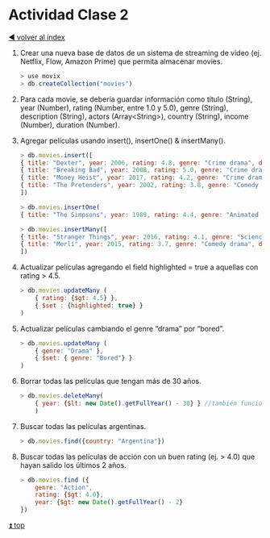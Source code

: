 # Actividad Clase 2

[:arrow_backward: volver al index](./README.md)

1. Crear una nueva base de datos de un sistema de streaming de video (ej. Netflix, Flow, Amazon Prime) que permita almacenar movies.

    ```js
    > use movix
    > db.createCollection("movies")
    ```

2. Para cada movie, se debería guardar información como título (String), year (Number), rating (Number, entre 1.0 y 5.0), genre (String), description (String), actors (Array\<String\>), country (String), income (Number), duration (Number).
3. Agregar películas usando insert(), insertOne() & insertMany().

    ```js
    > db.movies.insert([
    { title: "Dexter", year: 2006, rating: 4.8, genre: "Crime drama", description: "TBC", actors: [ "Michael C. Hall", "Julie Benz", "Jennifer Carpenter" ], country: "US", income: 10000000 , duration: 96 },
    { title: "Breaking Bad", year: 2008, rating: 5.0, genre: "Crime drama", description: "TBC", actors: [ "Bryan Cranston", "Anna Gunn", "Aaron Paul" ], country: "US", income: 99999999 , duration: 62 },
    { title: "Money Heist", year: 2017, rating: 4.2, genre: "Crime drama", description: "TBC", actors: [ "Úrsula Corberó", "Álvaro Morte", "Itziar Ituño" ], country: "Spain", income: 50000000 , duration: 31 },
    { title: "The Pretenders", year: 2002, rating: 3.8, genre: "Comedy drama", description: "TBC", actors: [ "Federico D'Elía", "Alejandro Fiore", "Diego Peretti", "Martin Seefeld" ], country: "Argentina", income: 3000000 , duration: 24 }
    ])

    > db.movies.insertOne(
    { title: "The Simpsons", year: 1989, rating: 4.4, genre: "Animated sitcom", description: "TBC", actors: [ "Dan Castellaneta", "Julie Kavner", "Nancy Cartwright" ], country: "US", income: 1000000000 , duration: 687 })

    > db.movies.insertMany([
    { title: "Stranger Things", year: 2016, rating: 4.1, genre: "Science fiction", description: "TBC", actors: [ "Winona Ryder", "David Harbour", "Finn Wolfhard" ], country: "US", income: 5000000 , duration: 25 },
    { title: "Merlí", year: 2015, rating: 3.7, genre: "Comedy drama", description: "TBC", actors: [ "Francesc Orella", "Pere Ponce", "Pau Durà" ], country: "Spain", income: 999999 , duration: 40 }
    ])
    ```

4. Actualizar películas agregando el field highlighted = true a aquellas con rating > 4.5.

    ```js
    > db.movies.updateMany (
        { rating: {$gt: 4.5} },
        { $set : {highlighted: true} }
    )
    ```

5. Actualizar películas cambiando el genre “drama” por “bored”.

    ```js
    > db.movies.updateMany (
        { genre: "Drama" },
        { $set: { genre: "Bored"} }
    )
    ```

6. Borrar todas las películas que tengan más de 30 años.

    ```js
    > db.movies.deleteMany(
        { year: {$lt: new Date().getFullYear() - 30} } //también funcionaba 2020-30
        )
    ```

7. Buscar todas las películas argentinas.

    ```js
    > db.movies.find({country: "Argentina"})
    ```

8. Buscar todas las películas de acción con un buen rating (ej. > 4.0)
que hayan salido los últimos 2 años.

    ```js
    > db.movies.find ({
        genre: "Action",
        rating: {$gt: 4.0},
        year: {$gt: new Date().getFullYear() - 2}
    })
    ```

[:arrow_double_up: top](#README)

